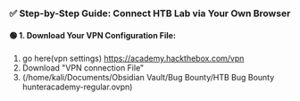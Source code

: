 ### ✅ **Step-by-Step Guide: Connect HTB Lab via Your Own Browser**

#### 🟢 **1. Download Your VPN Configuration File:**
1) go here(vpn settings) https://academy.hackthebox.com/vpn
2) Download "VPN connection File"  
3) (/home/kali/Documents/Obsidian Vault/Bug Bounty/HTB Bug Bounty hunteracademy-regular.ovpn)